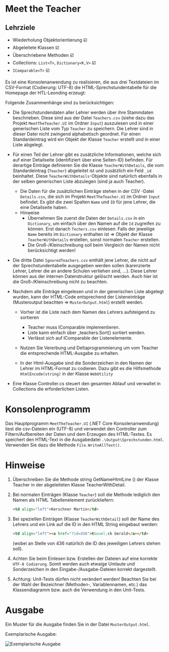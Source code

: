 # Meet the Teacher

## Lehrziele

*	Wiederholung Objektorientierung              :ballot_box_with_check:
*	Abgeleitete Klassen                          :ballot_box_with_check:
*	Überschriebene Methoden                      :ballot_box_with_check:
*	Collections: `List<T>`, `Dictionary<K,V>`    :ballot_box_with_check:
*	`IComparable<T>`                             :ballot_box_with_check:

Es ist eine Konsolenanwendung zu realisieren, die aus drei Textdateien im CSV-Format (Codierung: UTF-8) die HTML-Sprechstundentabelle für die Homepage der HTL-Leonding erzeugt:

Folgende Zusammenhänge sind zu berücksichtigen:

* Die Sprechstundendaten aller Lehrer werden über ihre Stammdaten beschrieben. Diese sind aus der Datei `Teachers.csv` (siehe dazu das Projekt `MeetTheTeacher.UI` im Ordner `Input`) auszulesen und in einer generischen Liste vom Typ `Teacher` zu speichern. Die Lehrer sind in dieser Datei nicht zwingend alphabetisch geordnet. Für einen Standardeintrag wird ein Objekt der Klasse `Teacher` erstellt und in einer Liste abgelegt.

* Für einen Teil der Lehrer gibt es zusätzliche Informationen, welche sich auf einer Detailseite (identifiziert über eine Seiten-ID) befinden. Für derartige Einträge definieren Sie die Klasse `TeacherWithDetails`, die vom Standardeintrag (`Teacher`) abgeleitet ist und zusätzlich ein Feld `_id` beinhaltet. Diese `TeacherWithDetails`-Objekte sind natürlich ebenfalls in der selben generischen Liste abzulegen (sind ja auch Teacher).
  * Die Daten für die zusätzlichen Einträge stehen in der CSV -Datei `Details.csv`, die sich im Projekt `MeetTheTeacher.UI` im Ordner `Input` befindet. Es gibt die zwei Spalten `Name` und `ID` für jene Lehrer, die eine Detailseite haben. 
  * Hinweise
    * Übernehmen Sie zuerst die Daten der `Details.csv` in ein `Dictionary`, um einfach über den Namen auf die `Id` zugreifen zu können. Erst danach `Techers.csv` einlesen: Falls der jeweilige `Name` bereits im `Dictionary` enthalten ist => Objekt der Klasse `TeacherWithDetails` erstellen, sonst normalen `Teacher` erstellen.
    * Die Groß-/Kleinschreibung soll beim Vergleich der Namen nicht berücksichtigt werden!

* Die dritte Datei `IgnoredTeachers.csv` enthält jene Lehrer, die nicht auf der Sprechstundentabelle ausgegeben werden sollen (karenzierte Lehrer, Lehrer die an andere Schulen verliehen sind, ...). Diese Lehrer können aus der internen Datenstruktur gelöscht werden. Auch hier ist die Groß-/Kleinschreibung nicht zu beachten.

* Nachdem alle Einträge eingelesen und in der generischen Liste abgelegt wurden, kann der HTML-Code entsprechend der Listeneinträge (Musteroutput beachten => `MusterOutput.html`) erstellt werden.
  * Vorher ist die Liste nach dem Namen des Lehrers aufsteigend zu sortieren
    * Teacher muss IComparable<Teacher> implementieren.
    * Liste kann einfach über _teachers.Sort() sortiert werden.
    * Verlässt sich auf IComparable der Listenelemente.

  * Nutzen Sie Vererbung und Deltaprogrammierung um vom Teacher die entsprechende HTML-Ausgabe zu erhalten.
  * In der Html-Ausgabe sind die Sonderzeichen in den Namen der Lehrer im HTML-Format zu codieren. Dazu gibt es die Hilfsmethode `HtmlEncode(string)` in der Klasse `WebUtility`

* Eine Klasse Controller.cs steuert den gesamten Ablauf und verwaltet in Collections die erforderlichen Listen.

# Konsolenprogramm

Das Hauptprogramm `MeetTheTeacher.UI` (.NET Core Konsolenanwendung) liest die csv-Dateien ein (UTF-8) und verwendet den Controller zum Filtern/Aufbereiten der Daten und dem Erzeugen des HTML-Textes. Es speichert den HTML-Text in die Ausgabedatei `.\Output\Sprechstunden.html`. Verwenden Sie dazu die Methode `File.WriteAllText()`.

# Hinweise

1. Überschreiben Sie die Methode string GetNameHtmlLine () der Klasse Teacher in der abgeleiteten Klasse TeacherWithDetail. 
1. Bei normalen Einträgen (Klasse `Teacher`) soll die Methode lediglich den Namen als HTML Tabellenelement zurückliefern: 

    ``` html
    <td align="left">Kerschner Martin</td>
    ```


1. Bei speziellen Einträgen (Klasse `TeacherWithDetail`) soll der Name des Lehrers und ein Link auf die ID in den HTML String eingebaut werden: 

    ``` html
    <td align="left"><a href="?id=436">K&ouml;ck Gerald</a></td>
    ```
    
     (wobei an Stelle von 436 natürlich die ID des jeweiligen Lehrers stehen soll).

1. Achten Sie beim Einlesen bzw. Erstellen der Dateien auf eine korrekte `UTF-8 Codierung`. Somit werden auch etwaige Umlaute und Sonderzeichen in den Eingabe-/Ausgabe-Dateien korrekt dargestellt.

1. Achtung: Unit-Tests dürfen nicht verändert werden! Beachten Sie bei der Wahl der Bezeichner (Methoden-, Variablennamen, etc.) das Klassendiagramm bzw. auch die Verwendung in den Unit-Tests.


# Ausgabe
Ein Muster für die Ausgabe finden Sie in der Datei `MusterOutput.html`.

Exemplarische Ausgabe:

![Exemplarische Ausgabe](./images/sample-output.png)

